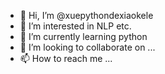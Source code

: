 - 👋 Hi, I’m @xuepythondexiaokele
- 👀 I’m interested in NLP etc.
- 🌱 I’m currently learning python
- 💞️ I’m looking to collaborate on ...
- 📫 How to reach me ...

<!---
xuepythondexiaokele/xuepythondexiaokele is a ✨ special ✨ repository because its `README.md` (this file) appears on your GitHub profile.
You can click the Preview link to take a look at your changes.
--->
